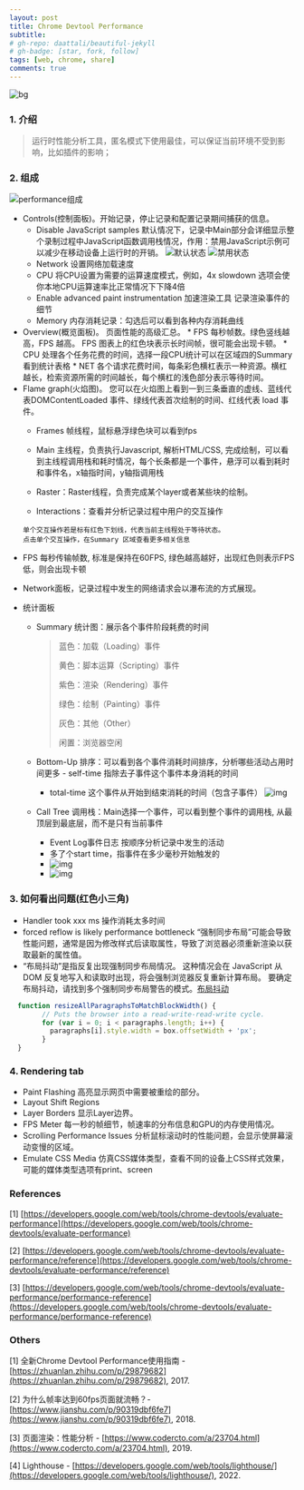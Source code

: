 ```yaml
---
layout: post
title: Chrome Devtool Performance
subtitle: 
# gh-repo: daattali/beautiful-jekyll
# gh-badge: [star, fork, follow]
tags: [web, chrome, share]
comments: true
---
```


![bg](../assets/img/posts/vue-config/1.jpg)

### 1. 介绍

   > 运行时性能分析工具，匿名模式下使用最佳，可以保证当前环境不受到影响，比如插件的影响；

### 2. 组成

  ![performance组成](../assets/img/posts/chrome-performace/1.png)

  - Controls(控制面板)。开始记录，停止记录和配置记录期间捕获的信息。
  	* Disable JavaScript samples 默认情况下，记录中Main部分会详细显示整个录制过程中JavaScript函数调用栈情况，作用：禁用JavaScript示例可以减少在移动设备上运行时的开销。
  		![默认状态](../assets/img/posts/chrome-performace/able-js.png)
  		![禁用状态](../assets/img/posts/chrome-performace/disable-js.png)
  	* Network 设置网络加载速度
  	* CPU 将CPU设置为需要的运算速度模式，例如，4x slowdown 选项会使你本地CPU运算速率比正常情况下下降4倍
  	* Enable advanced paint instrumentation 加速渲染工具  记录渲染事件的细节
  	*  Memory 内存消耗记录：勾选后可以看到各种内存消耗曲线
  - Overview(概览面板)。 页面性能的高级汇总。
     	* FPS 每秒帧数。绿色竖线越高，FPS 越高。 FPS 图表上的红色块表示长时间帧，很可能会出现卡顿。
     	* CPU 处理各个任务花费的时间，选择一段CPU统计可以在区域四的Summary看到统计表格
     	* NET 各个请求花费时间，每条彩色横杠表示一种资源。横杠越长，检索资源所需的时间越长，每个横杠的浅色部分表示等待时间。
  - Flame graph(火焰图)。 您可以在火焰图上看到一到三条垂直的虚线、蓝线代表DOMContentLoaded 事件、绿线代表首次绘制的时间、红线代表 load 事件。
    * Frames 帧线程，鼠标悬浮绿色块可以看到fps

    * Main 主线程，负责执行Javascript, 解析HTML/CSS, 完成绘制，可以看到主线程调用栈和耗时情况，每个长条都是一个事件，悬浮可以看到耗时和事件名，x轴指时间，y轴指调用栈

    * Raster：Raster线程，负责完成某个layer或者某些块的绘制。

    * Interactions：查看并分析记录过程中用户的交互操作
    ```
    单个交互操作若是标有红色下划线，代表当前主线程处于等待状态。
    点击单个交互操作，在Summary 区域查看更多相关信息
    ```
    
  * FPS 每秒传输帧数, 标准是保持在60FPS, 绿色越高越好，出现红色则表示FPS低，则会出现卡顿
    
  * Network面板，记录过程中发生的网络请求会以瀑布流的方式展现。
  - 统计面板
    * Summary 统计图：展示各个事件阶段耗费的时间

      >	  蓝色：加载（Loading）事件
      >	
      >	  黄色：脚本运算（Scripting）事件
      >	
      >	  紫色：渲染（Rendering）事件
      >	
      >	  绿色：绘制（Painting）事件
      >	
      >	  灰色：其他（Other）
      >	
      >	  闲置：浏览器空闲

    * Bottom-Up 排序：可以看到各个事件消耗时间排序，分析哪些活动占用时间更多
    		- self-time 指除去子事件这个事件本身消耗的时间
    	- total-time 这个事件从开始到结束消耗的时间（包含子事件）
    	![img](../assets/img/posts/chrome-performace/bottom-up.png)
    	
    *  Call Tree 调用栈：Main选择一个事件，可以看到整个事件的调用栈, 从最顶层到最底层，而不是只有当前事件
    	
    	* Event Log事件日志 按顺序分析记录中发生的活动
    	* 多了个start time，指事件在多少毫秒开始触发的
    	* ![img](../assets/img/posts/chrome-performace/calltree.png)
    	* 
    	  ![img](../assets/img/posts/chrome-performace/eventlog.png)

### 3. 如何看出问题(红色小三角)

  * Handler took xxx ms 操作消耗太多时间
  * forced reflow is likely performance bottleneck “强制同步布局”可能会导致性能问题，通常是因为修改样式后读取属性，导致了浏览器必须重新渲染以获取最新的属性值。
  * “布局抖动”是指反复出现强制同步布局情况。 这种情况会在 JavaScript 从 DOM 反复地写入和读取时出现，将会强制浏览器反复重新计算布局。 要确定布局抖动，请找到多个强制同步布局警告的模式。[布局抖动](https://developers.google.com/web/fundamentals/performance/rendering/avoid-large-complex-layouts-and-layout-thrashing)

  ```javascript
  	function resizeAllParagraphsToMatchBlockWidth() {
  		  // Puts the browser into a read-write-read-write cycle.
  		  for (var i = 0; i < paragraphs.length; i++) {
  		    paragraphs[i].style.width = box.offsetWidth + 'px';
  		  }
  	}
  ```

### 4. Rendering  tab

  - Paint Flashing 高亮显示网页中需要被重绘的部分。
  - Layout Shift Regions 
  - Layer Borders 显示Layer边界。
  - FPS Meter 每一秒的帧细节，帧速率的分布信息和GPU的内存使用情况。
  - Scrolling Performance Issues 分析鼠标滚动时的性能问题，会显示使屏幕滚动变慢的区域。
  - Emulate CSS Media 仿真CSS媒体类型，查看不同的设备上CSS样式效果，可能的媒体类型选项有print、screen

### References

[1] [https://developers.google.com/web/tools/chrome-devtools/evaluate-performance](https://developers.google.com/web/tools/chrome-devtools/evaluate-performance)

[2] [https://developers.google.com/web/tools/chrome-devtools/evaluate-performance/reference](https://developers.google.com/web/tools/chrome-devtools/evaluate-performance/reference)

[3] [https://developers.google.com/web/tools/chrome-devtools/evaluate-performance/performance-reference](https://developers.google.com/web/tools/chrome-devtools/evaluate-performance/performance-reference)

### Others

[1] 全新Chrome Devtool Performance使用指南 -  [https://zhuanlan.zhihu.com/p/29879682](https://zhuanlan.zhihu.com/p/29879682), 2017.

[2] 为什么帧率达到60fps页面就流畅？- [https://www.jianshu.com/p/90319dbf6fe7](https://www.jianshu.com/p/90319dbf6fe7), 2018.

[3] 页面渲染：性能分析 - [https://www.codercto.com/a/23704.html](https://www.codercto.com/a/23704.html), 2019.

[4] Lighthouse -  [https://developers.google.com/web/tools/lighthouse/](https://developers.google.com/web/tools/lighthouse/), 2022.
